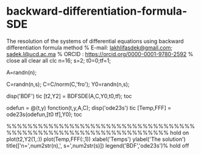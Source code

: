 # backward-differentiation-formula-SDE
The resolution of the systems of differential equations using backward differentiation formula method
% E-mail: lakhlifasdek@gmail.com; sadek.l@ucd.ac.ma
% ORCID : https://orcid.org/0000-0001-9780-2592
%
close all
clear all
clc
n=16;
s=2;
t0=0;tf=1;

A=randn(n);

C=randn(n,s);
C=C/norm(C,'fro');
Y0=randn(n,s);

disp('BDF')
tic
[t2,Y2] = BDFSDE(A,C,Y0,t0,tf);
toc

  odefun = @(t,y) fonction(t,y,A,C); 
     disp('ode23s')
      tic
      [Temp,FFF] = ode23s(odefun,[t0 tf],Y0); 
      toc
      
%%%%%%%%%%%%%%%%%%%%%%%%%%%%%%%%%%%%%%%%%%%%%%%%%%%%%%%%%%%%%%%%%%%
hold on
plot(t2,Y2(1,:))
plot(Temp,FFF(:,1))
      xlabel('Temps')
      ylabel('The solution')
      title(['n=',num2str(n),', s=',num2str(s)])
      legend('BDF','ode23s')%
hold off
